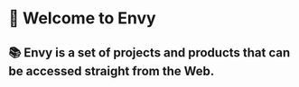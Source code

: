<h1>👋 Welcome to Envy</h1>
<h2>📚 Envy is a set of projects and products that can be accessed straight from the Web.</h2>

